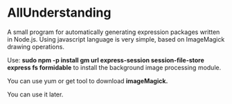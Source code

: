 # AllUnderstanding
A small program for automatically generating expression packages written in Node.js.
Using javascript language is very simple, based on ImageMagick drawing operations.

Use:
<b>sudo npm -p install gm url express-session session-file-store express fs formidable</b>
to install the background image processing module.

You can use yum or get tool to download <b>imageMagick.</b>

You can use it later.
